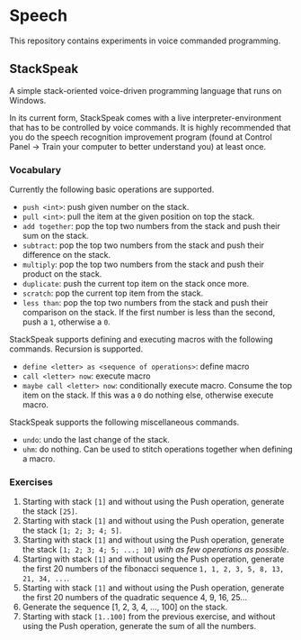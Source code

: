 # Speech
This repository contains experiments in voice commanded programming.

## StackSpeak

A simple stack-oriented voice-driven programming language that runs on Windows.

In its current form, StackSpeak comes with a live interpreter-environment that has to be
controlled by voice commands. It is highly recommended that you do the speech recognition
improvement program (found at Control Panel -> Train your computer to better understand you) at
least once.

### Vocabulary

Currently the following basic operations are supported.
- `push <int>`: push given number on the stack.
- `pull <int>`: pull the item at the given position on top the stack.
- `add together`: pop the top two numbers from the stack and push their sum on the stack.
- `subtract`: pop the top two numbers from the stack and push their difference on the stack.
- `multiply`: pop the top two numbers from the stack and push their product on the stack.
- `duplicate`: push the current top item on the stack once more.
- `scratch`: pop the current top item from the stack.
- `less than`: pop the top two numbers from the stack and push their comparison on the stack.
  If the first number is less than the second, push a `1`, otherwise a `0`.

StackSpeak supports defining and executing macros with the following commands. Recursion is
supported.
- `define <letter> as <sequence of operations>`: define macro
- `call <letter> now`: execute macro
- `maybe call <letter> now`: conditionally execute macro. Consume the top item on the stack. If
  this was a `0` do nothing else, otherwise execute macro.

StackSpeak supports the following miscellaneous commands.
- `undo`: undo the last change of the stack.
- `uhm`: do nothing. Can be used to stitch operations together when defining a macro.

### Exercises

1. Starting with stack `[1]` and without using the Push operation,
    generate the stack `[25]`.
2. Starting with stack `[1]` and without using the Push operation,
    generate the stack `[1; 2; 3; 4; 5]`.
2. Starting with stack `[1]` and without using the Push operation,
    generate the stack `[1; 2; 3; 4; 5; ...; 10]` *with as few operations as possible*.
3. Starting with stack `[1]` and without using the Push operation,
    generate the first 20 numbers of the fibonacci sequence `1, 1, 2, 3, 5, 8, 13, 21, 34,
    ...`.
4. Starting with stack `[1]` and without using the Push operation,
    generate the first 20 numbers of the quadratic sequence 4, 9, 16, 25...
5. Generate the sequence [1, 2, 3, 4, ..., 100] on the stack.
6. Starting with stack `[1..100]` from the previous exercise, and without using the Push operation,
    generate the sum of all the numbers.
